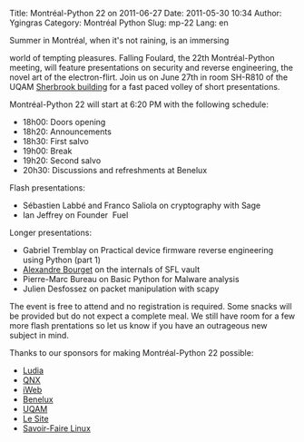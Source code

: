 Title: Montréal-Python 22 on 2011-06-27
Date: 2011-05-30 10:34
Author: Ygingras
Category: Montréal Python
Slug: mp-22
Lang: en

<!--:en-->Summer in Montréal, when it's not raining, is an immersing
world of tempting pleasures. Falling Foulard, the 22th Montréal-Python
meeting, will feature presentations on security and reverse engineering,
the novel art of the electron-flirt. Join us on June 27th in room
SH-R810 of the UQAM [Sherbrook building][] for a fast paced volley of
short presentations.

Montréal-Python 22 will start at 6:20 PM with the following schedule:

-   18h00: Doors opening
-   18h20: Announcements
-   18h30: First salvo
-   19h00: Break
-   19h20: Second salvo
-   20h30: Discussions and refreshments at Benelux

Flash presentations:

-   Sébastien Labbé and Franco Saliola on cryptography with Sage
-   Ian Jeffrey on Founder  Fuel

Longer presentations:

-   Gabriel Tremblay on Practical device firmware reverse engineering
    using Python (part 1)
-   [Alexandre Bourget][] on the internals of SFL vault
-   Pierre-Marc Bureau on Basic Python for Malware analysis
-   Julien Desfossez on packet manipulation with scapy

The event is free to attend and no registration is required. Some snacks
will be provided but do not expect a complete meal. We still have room
for a few more flash prentations so let us know if you have an
outrageous new subject in mind.

</p>
Thanks to our sponsors for making Montréal-Python 22 possible:

-   [Ludia][]
-   [QNX][]
-   [iWeb][]
-   [Benelux][]
-   [UQAM][]
-   [Le Site][]
-   [Savoir-Faire Linux][]

<!--:-->

</p>

  [Sherbrook building]: http://www.uqam.ca/campus/pavillons/sh.htm
  [Alexandre Bourget]: http://blog.abourget.net/
  [Ludia]: http://www.ludia.com/
  [QNX]: http://www.qnx.com/
  [iWeb]: http://iweb.ca
  [Benelux]: http://www.brasseriebenelux.com/
  [UQAM]: http://uqam.ca
  [Le Site]: http://lesite.ca
  [Savoir-Faire Linux]: http://savoirfairelinux.com
